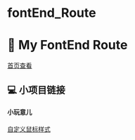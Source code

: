 # fontEnd_Route
# 🚗 My FontEnd Route

[首页查看](https://eternaldeath.github.io/fontEnd_Route/index.html)

## 💻 小项目链接

#### 小玩意儿

[自定义鼠标样式](https://eternaldeath.github.io/fontEnd_Route/%E8%87%AA%E5%AE%9A%E4%B9%89%E9%BC%A0%E6%A0%87%E6%A0%B7%E5%BC%8F/demo.html)